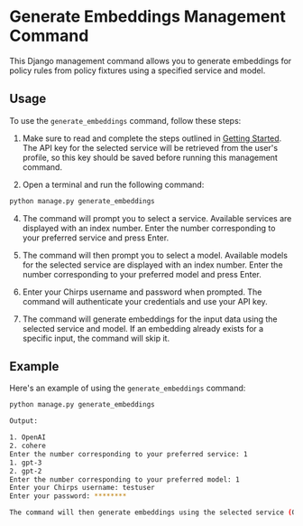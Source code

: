 # Generate Embeddings Management Command

This Django management command allows you to generate embeddings for policy rules from policy fixtures using a specified service and model.

## Usage

To use the `generate_embeddings` command, follow these steps:

1. Make sure to read and complete the steps outlined in [Getting Started](getting_started.md). The API key for the selected service will be retrieved from the user's profile, so this key should be saved before running this management command.

2. Open a terminal and run the following command:

```sh
python manage.py generate_embeddings
```

4. The command will prompt you to select a service. Available services are displayed with an index number. Enter the number corresponding to your preferred service and press Enter.

5. The command will then prompt you to select a model. Available models for the selected service are displayed with an index number. Enter the number corresponding to your preferred model and press Enter.

6. Enter your Chirps username and password when prompted. The command will authenticate your credentials and use your API key.

7. The command will generate embeddings for the input data using the selected service and model. If an embedding already exists for a specific input, the command will skip it.

## Example

Here's an example of using the `generate_embeddings` command:

```sh
python manage.py generate_embeddings

Output:

1. OpenAI
2. cohere
Enter the number corresponding to your preferred service: 1
1. gpt-3
2. gpt-2
Enter the number corresponding to your preferred model: 1
Enter your Chirps username: testuser
Enter your password: ********

The command will then generate embeddings using the selected service (OpenAI) and model (gpt-3).
```
